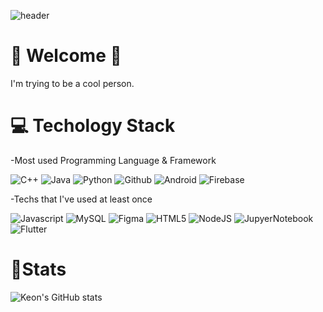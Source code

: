 <!--
**JangKeon/JangKeon** is a ✨ _special_ ✨ repository because its `README.md` (this file) appears on your GitHub profile.

Here are some ideas to get you started:

- 🔭 I’m currently working on ...
- 🌱 I’m currently learning ...
- 👯 I’m looking to collaborate on ...
- 🤔 I’m looking for help with ...
- 💬 Ask me about ...
- 📫 How to reach me: ...
- 😄 Pronouns: ...
- ⚡ Fun fact: ...
-->
![header](https://capsule-render.vercel.app/api?type=waving&color=auto&height=300&section=header&text=Keon%20Jang&fontSize=90)

#  🙌 Welcome 🙌

I'm trying to be a cool person.


# 💻 Techology Stack 

-Most used Programming Language & Framework

![C++](https://img.shields.io/badge/C++-00599C?style=flat-square&logo=C%2B%2B&logoColor=white) ![Java](https://img.shields.io/badge/Java-FF7800?style=flat-square&logo=Java&logoColor=white) ![Python](https://img.shields.io/badge/Python-3776AB?style=flat-square&logo=Python&logoColor=white) ![Github](https://img.shields.io/badge/Github-181717?style=flat-square&logo=Github&logoColor=white) ![Android](https://img.shields.io/badge/Android-3DDC84?style=flat-square&logo=Android&logoColor=white) ![Firebase](https://img.shields.io/badge/Firebase-FFCA28?style=flat-square&logo=Firebase&logoColor=white)

-Techs that I've used at least once

![Javascript](https://img.shields.io/badge/JavaScript-F7DF1E?style=flat-square&logo=JavaScript&logoColor=white) ![MySQL](https://img.shields.io/badge/MySQL-4479A1?style=flat-square&logo=MySQL&logoColor=white) ![Figma](https://img.shields.io/badge/Figma-F24E1E?style=flat-square&logo=Figma&logoColor=white) ![HTML5](https://img.shields.io/badge/HTML5-E34F26?style=flat-square&logo=HTML5&logoColor=white) ![NodeJS](https://img.shields.io/badge/Node.JS-339933?style=flat-square&logo=Node.JS&logoColor=white) ![JupyerNotebook](https://img.shields.io/badge/Jupyter-F37626?style=flat-square&logo=Jupyter&logoColor=white) ![Flutter](https://img.shields.io/badge/Flutter-02569B?style=flat-square&logo=Flutter&logoColor=white)

# 🌱Stats
![Keon's GitHub stats](https://github-readme-stats.vercel.app/api?username=JangKeon&show_icons=true&theme=radical)
